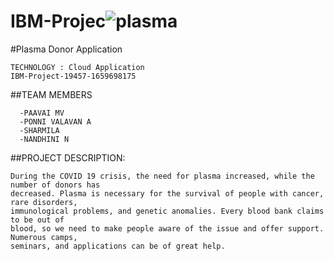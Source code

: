 # IBM-Projec![plasma](https://user-images.githubusercontent.com/99942998/194755030-a38affc9-eb8a-4261-9161-ef942847dce2.png)



#Plasma Donor Application
```text
TECHNOLOGY : Cloud Application 
IBM-Project-19457-1659698175
```
##TEAM MEMBERS
```text
  -PAAVAI MV
  -PONNI VALAVAN A
  -SHARMILA
  -NANDHINI N
```
##PROJECT DESCRIPTION:
```text
During the COVID 19 crisis, the need for plasma increased, while the number of donors has
decreased. Plasma is necessary for the survival of people with cancer, rare disorders,
immunological problems, and genetic anomalies. Every blood bank claims to be out of
blood, so we need to make people aware of the issue and offer support. Numerous camps,
seminars, and applications can be of great help.
```
